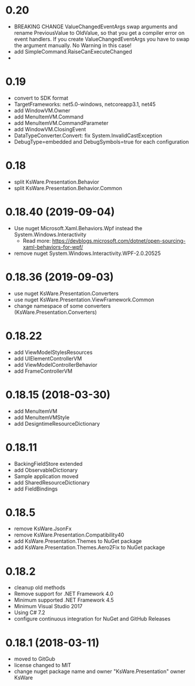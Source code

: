 # 0.20
- BREAKING CHANGE ValueChangedEventArgs swap arguments and rename PreviousValue to OldValue, so that you get a compiler error on event handlers. If you create ValueChangedEventArgs you have to swap the argument manually. No Warning in this case!
- add SimpleCommand.RaiseCanExecuteChanged
- 
# 0.19
- convert to SDK format
- TargetFrameworks: net5.0-windows, netcoreapp3.1, net45
- add WindowVM.Owner
- add MenuItemVM.Command
- add MenuItemVM.CommandParameter
- add WindowVM.ClosingEvent
- DataTypeConverter.Convert: fix System.InvalidCastException
- DebugType=embedded and DebugSymbols=true for each configuration 

# 0.18
- split KsWare.Presentation.Behavior
- split KsWare.Presentation.Behavior.Common

# 0.18.40 (2019-09-04)
 - Use nuget Microsoft.Xaml.Behaviors.Wpf instead the System.Windows.Interactivity
   - Read more: https://devblogs.microsoft.com/dotnet/open-sourcing-xaml-behaviors-for-wpf/
- remove nuget System.Windows.Interactivity.WPF-2.0.20525
# 0.18.36 (2019-09-03)
- use nuget KsWare.Presentation.Converters
- use nuget KsWare.Presentation.ViewFramework.Common
- change namespace of some converters (KsWare.Presentation.Converters)
# 0.18.22
- add ViewModelStylesResources
- add UIElementControllerVM<T>
- add ViewModelControllerBehavior
- add FrameControllerVM
# 0.18.15 (2018-03-30)
- add MenuItemVM
- add MenuItemVMStyle
- add DesigntimeResourceDictionary
# 0.18.11
- BackingFieldStore extended
- add ObservableDictionary
- Sample application moved
- add SharedResourceDictionary
- add FieldBindings
# 0.18.5
- remove KsWare.JsonFx
- remove KsWare.Presentation.Compatibility40
- add KsWare.Presentation.Themes to NuGet package
- add KsWare.Presentation.Themes.Aero2Fix to NuGet package
# 0.18.2
- cleanup old methods
- Remove support for .NET Framework 4.0
- Minimum supported .NET Framework 4.5
- Minimum Visual Studio 2017
- Using C# 7.2
- configure continuous integration for NuGet and GitHub Releases
# 0.18.1 (2018-03-11)
- moved to GitGub
- license changed to MIT
- change nuget package name and owner "KsWare.Presentation" owner KsWare

